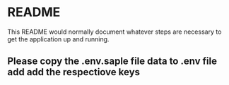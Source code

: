 # README

This README would normally document whatever steps are necessary to get the
application up and running.

## Please copy the .env.saple file data to .env file add add the respectiove keys
